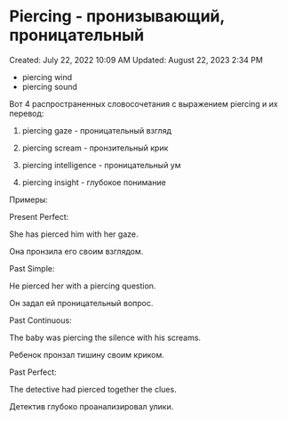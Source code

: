 # Piercing - пронизывающий, проницательный

Created: July 22, 2022 10:09 AM
Updated: August 22, 2023 2:34 PM

- piercing wind
- piercing sound

Вот 4 распространенных словосочетания с выражением piercing и их перевод:

1. piercing gaze - проницательный взгляд

2. piercing scream - пронзительный крик

3. piercing intelligence - проницательный ум

4. piercing insight - глубокое понимание

Примеры:

Present Perfect:

She has pierced him with her gaze.

Она пронзила его своим взглядом.

Past Simple:

He pierced her with a piercing question.

Он задал ей проницательный вопрос.

Past Continuous:

The baby was piercing the silence with his screams.

Ребенок пронзал тишину своим криком.

Past Perfect:

The detective had pierced together the clues.

Детектив глубоко проанализировал улики.